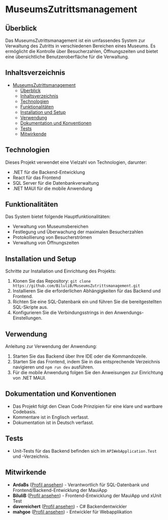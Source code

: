 # MuseumsZutrittsmanagement

## Überblick

Das MuseumsZutrittsmanagement ist ein umfassendes System zur Verwaltung des Zutritts in verschiedenen Bereichen eines Museums. Es ermöglicht die Kontrolle über Besucherzahlen, Öffnungszeiten und bietet eine übersichtliche Benutzeroberfläche für die Verwaltung.

## Inhaltsverzeichnis

- [MuseumsZutrittsmanagement](#museumszutrittsmanagement)
  - [Überblick](#überblick)
  - [Inhaltsverzeichnis](#inhaltsverzeichnis)
  - [Technologien](#technologien)
  - [Funktionalitäten](#funktionalitäten)
  - [Installation und Setup](#installation-und-setup)
  - [Verwendung](#verwendung)
  - [Dokumentation und Konventionen](#dokumentation-und-konventionen)
  - [Tests](#tests)
  - [Mitwirkende](#mitwirkende)

## Technologien

Dieses Projekt verwendet eine Vielzahl von Technologien, darunter:

- .NET für die Backend-Entwicklung
- React für das Frontend
- SQL Server für die Datenbankverwaltung
- .NET MAUI für die mobile Anwendung

## Funktionalitäten

Das System bietet folgende Hauptfunktionalitäten:

- Verwaltung von Museumsbereichen
- Festlegung und Überwachung der maximalen Besucherzahlen
- Protokollierung von Besucherströmen
- Verwaltung von Öffnungszeiten

## Installation und Setup

Schritte zur Installation und Einrichtung des Projekts:

1. Klonen Sie das Repository: `git clone https://github.com/BiluliB/MuseumsZutrittsmanagement.git`
2. Installieren Sie die erforderlichen Abhängigkeiten für das Backend und Frontend.
3. Richten Sie eine SQL-Datenbank ein und führen Sie die bereitgestellten SQL-Skripte aus.
4. Konfigurieren Sie die Verbindungsstrings in den Anwendungs-Einstellungen.

## Verwendung

Anleitung zur Verwendung der Anwendung:

1. Starten Sie das Backend über Ihre IDE oder die Kommandozeile.
2. Starten Sie das Frontend, indem Sie in das entsprechende Verzeichnis navigieren und `npm run dev` ausführen.
3. Für die mobile Anwendung folgen Sie den Anweisungen zur Einrichtung von .NET MAUI.

## Dokumentation und Konventionen

- Das Projekt folgt den Clean Code Prinzipien für eine klare und wartbare Codebasis.
- Kommentare ist in Englisch verfasst.
- Dokumentation ist in Deutsch verfasst.

## Tests

- Unit-Tests für das Backend befinden sich im `APIWebApplication.Test` und -Verzeichnis.

## Mitwirkende

- **ArdaBs** ([Profil ansehen](https://github.com/ArdaBs)) - Verantwortlich für SQL-Datenbank und Frontend/Backend-Entwicklung der MauiApp
- **BiluliB** ([Profil ansehen](https://github.com/BiluliB)) - Frontend-Entwicklung der MauiApp und xUnit Test
- **davereichert** ([Profil ansehen](https://github.com/davereichert)) - C# Backendentwickler
- **mahgoe** ([Profil ansehen](https://github.com/mahgoe)) - Entwickler für Webapplikation
